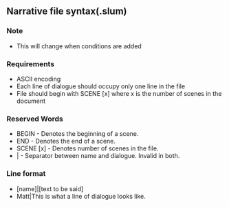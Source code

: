 ## Narrative file syntax(.slum)
### Note
* This will change when conditions are added
### Requirements
* ASCII encoding
* Each line of dialogue should occupy only one line in the file
* File should begin with SCENE [x] where x is the number of scenes in the document
### Reserved Words
* BEGIN     - Denotes the beginning of a scene.
* END       - Denotes the end of a scene.
* SCENE [x] - Denotes number of scenes in the file.
* |         - Separator between name and dialogue. Invalid in both.
### Line format
* [name]|[text to be said]
* Matt|This is what a line of dialogue looks like.